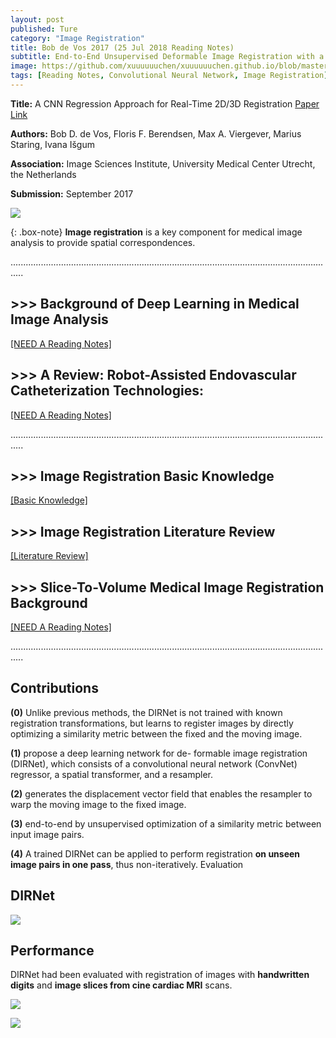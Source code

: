 ```yaml
---
layout: post
published: Ture
category: "Image Registration"
title: Bob de Vos 2017 (25 Jul 2018 Reading Notes)
subtitle: End-to-End Unsupervised Deformable Image Registration with a Convolutional Neural Network
image: https://github.com/xuuuuuuchen/xuuuuuuchen.github.io/blob/master/img/2018-07-25-readnote/2.png?raw=true
tags: [Reading Notes, Convolutional Neural Network, Image Registration]
---
```


**Title:** A CNN Regression Approach for Real-Time 2D/3D Registration [Paper Link](https://arxiv.org/abs/1704.06065)

**Authors:** Bob D. de Vos, Floris F. Berendsen, Max A. Viergever, Marius Staring, Ivana Išgum

**Association:** Image Sciences Institute, University Medical Center Utrecht, the Netherlands

**Submission:** September 2017

![](https://github.com/xuuuuuuchen/xuuuuuuchen.github.io/blob/master/img/2018-07-25-readnote/1.png?raw=true) 

{: .box-note}
**Image registration** is a key component for medical image analysis to provide spatial correspondences.


.................................................................................................................................

## >>> Background of Deep Learning in Medical Image Analysis

[[NEED A Reading Notes]](https://xuuuuuuchen.github.io/2018-08-01-DeepLearninginMedicalImageAnalysis/)

## >>> A Review: Robot-Assisted Endovascular Catheterization Technologies: 

[[NEED A Reading Notes]](https://xuuuuuuchen.github.io/Robot-AssistedEndovascularCatheterizationTechnologies/)

.................................................................................................................................
## >>> Image Registration Basic Knowledge

[[Basic Knowledge]](https://xuuuuuuchen.github.io/2018-07-31-ImageRegistration-basic/)

## >>> Image Registration Literature Review

[[Literature Review]](https://xuuuuuuchen.github.io/2018-07-31-ImageRegistration/)

## >>> Slice-To-Volume Medical Image Registration Background

[[NEED A Reading Notes]](https://xuuuuuuchen.github.io/2018-08-01-ImageRegistration-2D-3D/)

.................................................................................................................................


## Contributions

**(0)** Unlike previous methods, the DIRNet is not trained with known registration transformations, but learns to register images by directly optimizing a similarity metric between the fixed and the moving image. 

**(1)** propose a deep learning network for de- formable image registration (DIRNet), which consists of a convolutional neural network (ConvNet) regressor, a spatial transformer, and a resampler. 

**(2)** generates the displacement vector field that enables the resampler to warp the moving image to the fixed image.

**(3)** end-to-end by unsupervised optimization of a similarity metric between input image pairs.

**(4)** A trained DIRNet can be applied to perform registration **on unseen image pairs in one pass**, thus non-iteratively. Evaluation


## DIRNet

![](https://github.com/xuuuuuuchen/xuuuuuuchen.github.io/blob/master/img/2018-07-25-readnote/1.png?raw=true) 

## Performance

DIRNet had been evaluated with registration of images with **handwritten digits** and **image slices from cine cardiac MRI** scans.

![](https://github.com/xuuuuuuchen/xuuuuuuchen.github.io/blob/master/img/2018-07-25-readnote/3.png?raw=true) 

![](https://github.com/xuuuuuuchen/xuuuuuuchen.github.io/blob/master/img/2018-07-25-readnote/4.png?raw=true) 


